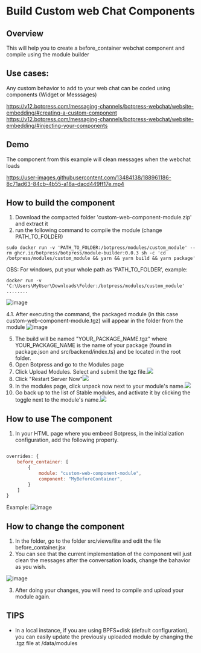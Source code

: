 # Build Custom web Chat Components

## Overview
This will help you to create a before_container webchat component and compile using the module builder

## Use cases:
Any custom behavior to add to your web chat can be coded using components (Widget or Messsages)


https://v12.botpress.com/messaging-channels/botpress-webchat/website-embedding/#creating-a-custom-component
https://v12.botpress.com/messaging-channels/botpress-webchat/website-embedding/#injecting-your-components

## Demo

The component from this example will clean messages when the webchat loads




https://user-images.githubusercontent.com/13484138/188961186-8c71ad63-84cb-4b55-a18a-dacd449ff17e.mp4






## How to build the component
1. Download the compacted folder 'custom-web-component-module.zip' and extract it
2. run the following command to compile the module (change PATH_TO_FOLDER)
```
sudo docker run -v 'PATH_TO_FOLDER:/botpress/modules/custom_module' --rm ghcr.io/botpress/botpress/module-builder:0.0.3 sh -c 'cd /botpress/modules/custom_module && yarn && yarn build && yarn package'
```
OBS: For windows, put your whole path as 'PATH_TO_FOLDER', example: 

```
docker run -v 'C:\Users\MyUser\Downloads\Folder:/botpress/modules/custom_module' ........
```

![image](https://user-images.githubusercontent.com/13484138/174085596-2b0b1c74-8f91-4bb9-999a-2380107bac90.png)

4.1. After executing the command, the packaged module (in this case custom-web-component-module.tgz) will appear in the folder from the module
![image](https://user-images.githubusercontent.com/13484138/174085152-4672e159-2b82-419a-b33f-ad72f7a7cf7a.png)

5. The build will be named "YOUR_PACKAGE_NAME.tgz" where YOUR_PACKAGE_NAME is the name of your package (found in package.json and src/backend/index.ts) and be located in the root folder. 
6. Open Botpress and go to the Modules page
7. Click Upload Modules. Select and submit the tgz file.![](1.png)
8. Click "Restart Server Now"![](2.png)
9. In the modules page, click unpack now next to your module's name.![](3.png)
10. Go back up to the list of Stable modules, and activate it by clicking the toggle next to the module's name.![](4.png)

## How to use The component

1. In your HTML page where you embeed Botpress, in the initialization configuration, add the following property.

````javascript

overrides: {
    before_container: [
        {
            module: "custom-web-component-module",
            component: "MyBeforeContainer",
        }
    ]
}

````

Example:
![image](https://user-images.githubusercontent.com/13484138/187283967-5a93dec0-9330-4514-8728-c24071c3f0ea.png)

## How to change the component

1. In the folder, go to the folder src/views/lite and edit the file before_container.jsx
2. You can see that the current implementation of the component will just clean the messages after the conversation loads, change the bahavior as you wish.

![image](https://user-images.githubusercontent.com/13484138/188959015-1bdff2bc-7537-49cc-a86a-a22a4d3a3eb1.png)

3. After doing your changes, you will need to compile and upload your module again.

## TIPS

- In a local instance, if you are using BPFS=disk (default configuration), you can easily update the previously uploaded module by changing the .tgz file at /data/modules
